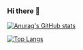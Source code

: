 ### Hi there 👋

<!--
**xindubawukong/xindubawukong** is a ✨ _special_ ✨ repository because its `README.md` (this file) appears on your GitHub profile.

Here are some ideas to get you started:

- 🔭 I’m currently working on ...
- 🌱 I’m currently learning ...
- 👯 I’m looking to collaborate on ...
- 🤔 I’m looking for help with ...
- 💬 Ask me about ...
- 📫 How to reach me: ...
- 😄 Pronouns: ...
- ⚡ Fun fact: ...
-->

[![Anurag's GitHub stats](https://github-readme-stats.vercel.app/api?username=xindubawukong)](https://github.com/anuraghazra/github-readme-stats)

[![Top Langs](https://github-readme-stats.vercel.app/api/top-langs/?username=xindubawukong)](https://github.com/anuraghazra/github-readme-stats)

